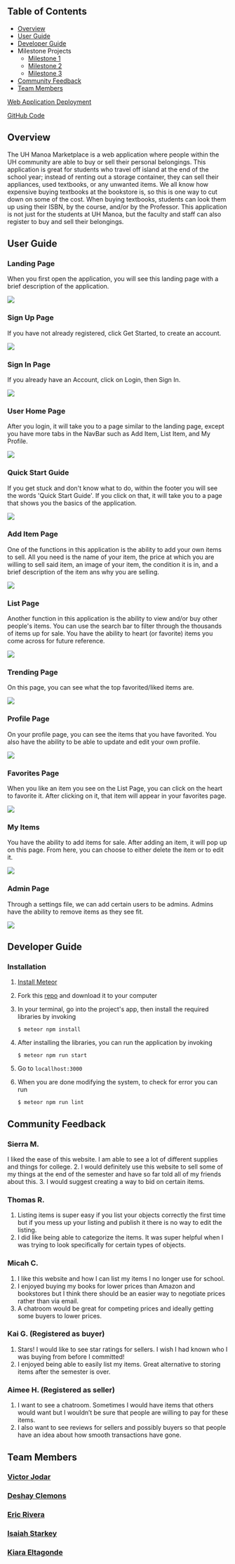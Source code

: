 ## Table of Contents

* [Overview](#overview)
* [User Guide](#user-guide)
* [Developer Guide](#developer-guide)
* Milestone Projects
  * [Milestone 1](https://github.com/uh-manoa-marketplace/uh-manoa-marketplace/projects/1 "M1")
  * [Milestone 2](https://github.com/uh-manoa-marketplace/uh-manoa-marketplace/projects/2 "M2")
  * [Milestone 3](https://github.com/uh-manoa-marketplace/uh-manoa-marketplace/projects/3 "M3")
* [Community Feedback](#community-feedback)
* [Team Members](#team-members)

[Web Application Deployment](http://uh-manoa-marketplace.meteorapp.com/#/)

[GitHub Code](https://github.com/uh-manoa-marketplace/uh-manoa-marketplace)

## Overview

The UH Manoa Marketplace is a web application where people within the UH community are able to buy or sell their personal belongings. This application is great for students who travel off island at the end of the school year; instead of renting out a storage container, they can sell their appliances, used textbooks, or any unwanted items. We all know how expensive buying textbooks at the bookstore is, so this is one way to cut down on some of the cost. When buying textbooks, students can look them up using their ISBN, by the course, and/or by the Professor. This application is not just for the students at UH Manoa, but the faculty and staff can also register to buy and sell their belongings. 

## User Guide

### Landing Page

When you first open the application, you will see this landing page with a brief description of the application.

<a href="http://uh-manoa-marketplace.meteorapp.com/#/"><img class="ui medium floated image" src="/image/LandingPage.png"></a>

### Sign Up Page
If you have not already registered, click Get Started, to create an account.

<a href="http://uh-manoa-marketplace.meteorapp.com/#/signup"><img class="ui medium floated image" src="/image/signup.png"></a>

### Sign In Page
If you already have an Account, click on Login, then Sign In. 

<a href="http://uh-manoa-marketplace.meteorapp.com/#/signin"><img class="ui medium floated image" src="/image/signin.png"></a>

### User Home Page
After you login, it will take you to a page similar to the landing page, except you have more tabs in the NavBar such as Add Item, List Item, and My Profile.

<a href="http://uh-manoa-marketplace.meteorapp.com/#/"><img class="ui medium floated image" src="/image/userhomepage.png"></a>

### Quick Start Guide
If you get stuck and don't know what to do, within the footer you will see the words 'Quick Start Guide'. If you click on that, it will take you to a page that shows you the basics of the application. 

<a href="http://uh-manoa-marketplace.meteorapp.com/#/quickStart"><img class="ui medium floated image" src="/image/quickStart.png"></a>

### Add Item Page
One of the functions in this application is the ability to add your own items to sell. All you need is the name of your item, the price at which you are willing to sell said item, an image of your item, the condition it is in, and a brief description of the item ans why you are selling.

<a href="http://uh-manoa-marketplace.meteorapp.com/#/add"><img class="ui medium floated image" src="/image/additem.png"></a>

### List Page
Another function in this application is the ability to view and/or buy other people's items. You can use the search bar to filter through the thousands of items up for sale. You have the ability to heart (or favorite) items you come across for future reference.

<a href="http://uh-manoa-marketplace.meteorapp.com/#/list"><img class="ui medium floated image" src="/image/ListItem.png"></a>

### Trending Page
On this page, you can see what the top favorited/liked items are.

<a href="http://uh-manoa-marketplace.meteorapp.com/#/popular"><img class="ui medium floated image" src="/image/Trending.png"></a>

### Profile Page
On your profile page, you can see the items that you have favorited. You also have the ability to be able to update
 and edit your own profile.

<a href="http://uh-manoa-marketplace.meteorapp.com/#/profile"><img class="ui medium floated image" src="/image/MyProfile.png"></a>

### Favorites Page
When you like an item you see on the List Page, you can click on the heart to favorite it. After clicking on it, that item will appear in your favorites page.

<a href="http://uh-manoa-marketplace.meteorapp.com/#/favorites"><img class="ui medium floated image" src="/image/MyFavorites.png"></a>

### My Items
You have the ability to add items for sale. After adding an item, it will pop up on this page. From here, you can
 choose to either delete the item or to edit it. 
 
 <a href="http://uh-manoa-marketplace.meteorapp.com/#/myitems"><img class="ui medium floated image" src="/image/MyItems.png"></a>
 
### Admin Page
Through a settings file, we can add certain users to be admins. Admins have the ability to remove items as they see fit.

<a href="http://uh-manoa-marketplace.meteorapp.com/#/admin"><img class="ui medium floated image" src="/image/admin.png"></a>

## Developer Guide

### Installation
1. [Install Meteor](https://www.meteor.com/install)

2. Fork this [repo](https://github.com/uh-manoa-marketplace/uh-manoa-marketplace) and download it to your computer

3. In your terminal, go into the project's app, then install the required libraries by invoking
   ```
   $ meteor npm install
   ```
     
4. After installing the libraries, you can run the application by invoking
   ```    
   $ meteor npm run start
   ```
     
5. Go to ```locallhost:3000```

6. When you are done modifying the system, to check for error you can run
   ```
   $ meteor npm run lint
   ```

## Community Feedback
### Sierra M.
I liked the ease of this website. I am able to see a lot of different supplies and things for college.
2. I would definitely use this website to sell some of my things at the end of the semester and have so far told all of my friends about this.
3. I would suggest creating a way to bid on certain items.

### Thomas R.
1. Listing items is super easy if you list your objects correctly the first time but if you mess up your listing and publish it there is no way to edit the listing.
2. I did like being able to categorize the items. It was super helpful when I was trying to look specifically for certain types of objects.

### Micah C.
1. I like this website and how I can list my items I no longer use for school.
2. I enjoyed buying my books for lower prices than Amazon and bookstores but I think there should be an easier way to negotiate prices rather than via email. 
3. A chatroom would be great for competing prices and ideally getting some buyers to lower prices. 

### Kai G. (Registered as buyer)
1. Stars! I would like to see star ratings for sellers. I wish I had known who I was buying from before I committed!
2. I enjoyed being able to easily list my items. Great alternative to storing items after the semester is over.

### Aimee H. (Registered as seller)
1. I want to see a chatroom. Sometimes I would have items that others would want but I wouldn’t be sure that people are willing to pay for these items.
2. I also want to see reviews for sellers and possibly buyers so that people have an idea about how smooth transactions have gone. 


## Team Members

### [Victor Jodar](https://vjodar.github.io/)

### [Deshay Clemons](https://deshay-clemons.github.io/)

### [Eric Rivera](https://eric5rivera.github.io/)

### [Isaiah Starkey](https://isaiahstarkey.github.io/)

### [Kiara Eltagonde](https://kiarae99.github.io/)
